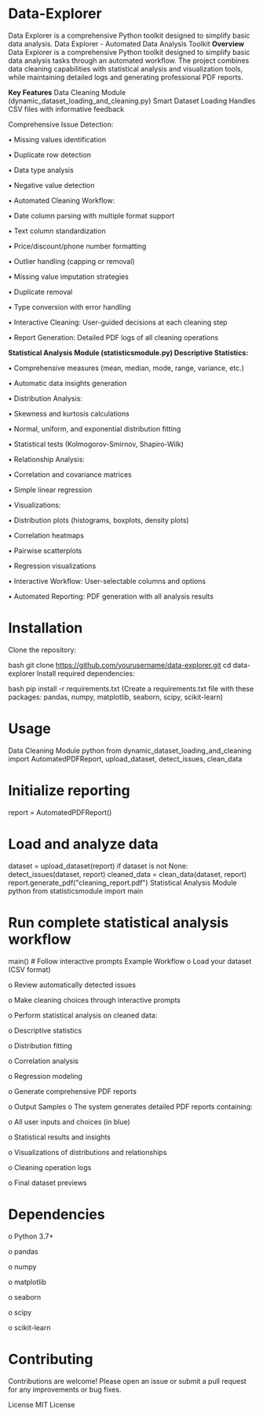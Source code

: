 # Data-Explorer
Data Explorer is a comprehensive Python toolkit designed to simplify basic data analysis.
Data Explorer - Automated Data Analysis Toolkit
**Overview**
Data Explorer is a comprehensive Python toolkit designed to simplify basic data analysis tasks through an automated workflow. The project combines data cleaning capabilities with statistical analysis and visualization tools, while maintaining detailed logs and generating professional PDF reports.

**Key Features**
Data Cleaning Module (dynamic_dataset_loading_and_cleaning.py)
Smart Dataset Loading
Handles CSV files with informative feedback

Comprehensive Issue Detection:

•	Missing values identification

•	Duplicate row detection

•	Data type analysis

•	Negative value detection

•	Automated Cleaning Workflow:

•	Date column parsing with multiple format support

•	Text column standardization

•	Price/discount/phone number formatting

•	Outlier handling (capping or removal)

•	Missing value imputation strategies

•	Duplicate removal

•	Type conversion with error handling

•	Interactive Cleaning: User-guided decisions at each cleaning step

•	Report Generation: Detailed PDF logs of all cleaning operations

**Statistical Analysis Module (statisticsmodule.py)
Descriptive Statistics:**

•	Comprehensive measures (mean, median, mode, range, variance, etc.)

•	Automatic data insights generation

•	Distribution Analysis:

•	Skewness and kurtosis calculations

•	Normal, uniform, and exponential distribution fitting

•	Statistical tests (Kolmogorov-Smirnov, Shapiro-Wilk)

•	Relationship Analysis:

•	Correlation and covariance matrices

•	Simple linear regression

•	Visualizations:

•	Distribution plots (histograms, boxplots, density plots)

•	Correlation heatmaps

•	Pairwise scatterplots

•	Regression visualizations

•	Interactive Workflow: User-selectable columns and options

•	Automated Reporting: PDF generation with all analysis results



# Installation
Clone the repository:

bash
git clone https://github.com/yourusername/data-explorer.git
cd data-explorer
Install required dependencies:

bash
pip install -r requirements.txt
(Create a requirements.txt file with these packages: pandas, numpy, matplotlib, seaborn, scipy, scikit-learn)

# Usage
Data Cleaning Module
python
from dynamic_dataset_loading_and_cleaning import AutomatedPDFReport, upload_dataset, detect_issues, clean_data

# Initialize reporting
report = AutomatedPDFReport()

# Load and analyze data
dataset = upload_dataset(report)
if dataset is not None:
    detect_issues(dataset, report)
    cleaned_data = clean_data(dataset, report)
    report.generate_pdf("cleaning_report.pdf")
Statistical Analysis Module
python
from statisticsmodule import main

# Run complete statistical analysis workflow
main()  # Follow interactive prompts
Example Workflow
o	Load your dataset (CSV format)

o	Review automatically detected issues

o	Make cleaning choices through interactive prompts

o	Perform statistical analysis on cleaned data:

o	Descriptive statistics

o	Distribution fitting

o	Correlation analysis

o	Regression modeling

o	Generate comprehensive PDF reports

o	Output Samples
o	The system generates detailed PDF reports containing:

o	All user inputs and choices (in blue)

o	Statistical results and insights

o	Visualizations of distributions and relationships

o	Cleaning operation logs

o	Final dataset previews

# Dependencies
o	Python 3.7+

o	pandas

o	numpy

o	matplotlib

o	seaborn

o	scipy

o	scikit-learn

# Contributing
Contributions are welcome! Please open an issue or submit a pull request for any improvements or bug fixes.

License
MIT License

